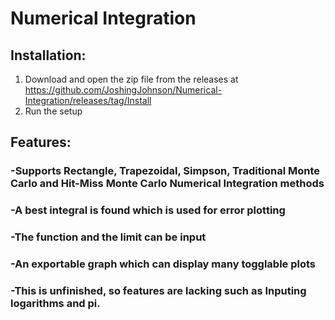 # Numerical Integration

## Installation:
1. Download and open the zip file from the releases at https://github.com/JoshingJohnson/Numerical-Integration/releases/tag/Install
2. Run the setup

## Features:
### -Supports Rectangle, Trapezoidal, Simpson, Traditional Monte Carlo and Hit-Miss Monte Carlo Numerical Integration methods
### -A best integral is found which is used for error plotting
### -The function and the limit can be input
### -An exportable graph which can display many togglable plots
### -This is unfinished, so features are lacking such as Inputing logarithms and pi.

